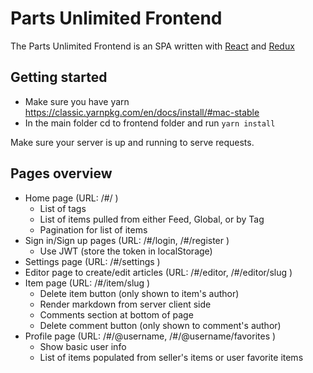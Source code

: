 # Parts Unlimited Frontend

The Parts Unlimited Frontend is an SPA written with [React](https://reactjs.org/) and [Redux](https://redux.js.org/)

## Getting started

- Make sure you have yarn https://classic.yarnpkg.com/en/docs/install/#mac-stable
- In the main folder cd to frontend folder and run `yarn install`

Make sure your server is up and running to serve requests.

## Pages overview

- Home page (URL: /#/ )
  - List of tags
  - List of items pulled from either Feed, Global, or by Tag
  - Pagination for list of items
- Sign in/Sign up pages (URL: /#/login, /#/register )
  - Use JWT (store the token in localStorage)
- Settings page (URL: /#/settings )
- Editor page to create/edit articles (URL: /#/editor, /#/editor/slug )
- Item page (URL: /#/item/slug )
  - Delete item button (only shown to item's author)
  - Render markdown from server client side
  - Comments section at bottom of page
  - Delete comment button (only shown to comment's author)
- Profile page (URL: /#/@username, /#/@username/favorites )
  - Show basic user info
  - List of items populated from seller's items or user favorite items
